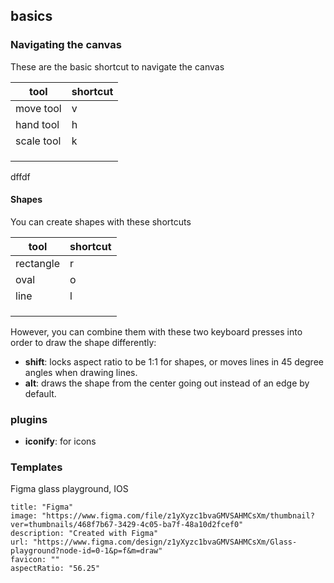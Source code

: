 ## basics

### Navigating the canvas

These are the basic shortcut to navigate the canvas


| tool       | shortcut |
| ---------- | -------- |
| move tool  | v        |
| hand tool  | h        |
| scale tool | k        |
|            |          |
|            |          |
|            |          |

dffdf

#### Shapes

You can create shapes with these shortcuts

| tool      | shortcut |
| --------- | -------- |
| rectangle | r        |
| oval      | o        |
| line      | l        |
|           |          |
|           |          |
|           |          |

However, you can combine them with these two keyboard presses into order to draw the shape differently:

- **shift**: locks aspect ratio to be 1:1 for shapes, or moves lines in 45 degree angles when drawing lines.
- **alt**: draws the shape from the center going out instead of an edge by default.

### plugins

- **iconify**: for icons


### Templates

Figma glass playground, IOS

```embed
title: "Figma"
image: "https://www.figma.com/file/z1yXyzc1bvaGMVSAHMCsXm/thumbnail?ver=thumbnails/468f7b67-3429-4c05-ba7f-48a10d2fcef0"
description: "Created with Figma"
url: "https://www.figma.com/design/z1yXyzc1bvaGMVSAHMCsXm/Glass-playground?node-id=0-1&p=f&m=draw"
favicon: ""
aspectRatio: "56.25"
```

